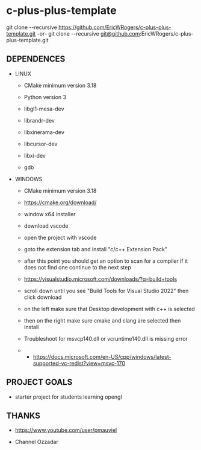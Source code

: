 # c-plus-plus-template

git clone --recursive https://github.com/EricWRogers/c-plus-plus-template.git
-or-
git clone --recursive git@github.com:EricWRogers/c-plus-plus-template.git


## DEPENDENCES

- LINUX

    -   CMake minimum version 3.18

    -   Python version 3

    -   libgl1-mesa-dev

    -   librandr-dev

    -   libxinerama-dev

    -   libcursor-dev

    -   libxi-dev

    -   gdb

- WINDOWS

    -  CMake minimum version 3.18
    -  https://cmake.org/download/
    -  window x64 installer

    -  download vscode
    -  open the project with vscode
    -  goto the extension tab and install "c/c++ Extension Pack"

    - after this point you should get an option to scan for a compiler if it does not find one continue to the next step

    -  https://visualstudio.microsoft.com/downloads/?q=build+tools
    -  scroll down until you see "Build Tools for Visual Studio 2022" then click download
    -  on the left make sure that Desktop development with c++ is selected
    -   then on the right make sure cmake and clang are selected then install

    -  Troubleshoot for msvcp140.dll or vcruntime140.dll is missing error
    -   -   https://docs.microsoft.com/en-US/cpp/windows/latest-supported-vc-redist?view=msvc-170

## PROJECT GOALS

 - starter project for students learning opengl

## THANKS

 - https://www.youtube.com/user/pmauviel

 - Channel Ozzadar